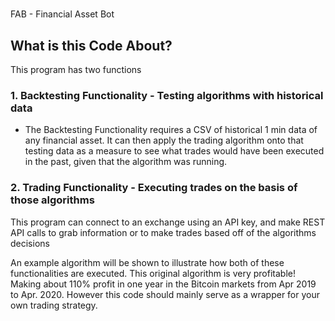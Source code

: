 # 
FAB - Financial Asset Bot

## What is this Code About?
This program has two functions
### 1. Backtesting Functionality - Testing algorithms with historical data 
  - The Backtesting Functionality requires a CSV of historical 1 min data of any financial asset. It can then apply the trading algorithm onto that testing data as a measure to see what trades would have been executed in the past, given that the algorithm was running. 
    
### 2. Trading Functionality - Executing trades on the basis of those algorithms
  This program can connect to an exchange using an API key, and make REST API calls to grab information or to make trades based off of the algorithms decisions
  

An example algorithm will be shown to illustrate how both of these functionalities are executed. This original algorithm is very profitable! Making about 110% profit in one year in the Bitcoin markets from Apr 2019 to Apr. 2020. However this code should mainly serve as a wrapper for your own trading strategy.
